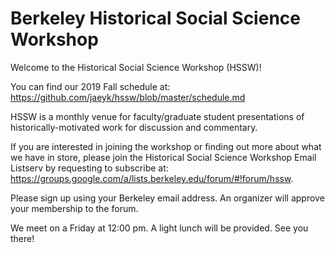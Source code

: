 # Berkeley Historical Social Science Workshop 

Welcome to the Historical Social Science Workshop (HSSW)!

You can find our 2019 Fall schedule at: https://github.com/jaeyk/hssw/blob/master/schedule.md

HSSW is a monthly venue for faculty/graduate student presentations of historically-motivated work for discussion and commentary.

If you are interested in joining the workshop or finding out more about what we have in store, please join the Historical Social Science Workshop Email Listserv by requesting to subscribe at: https://groups.google.com/a/lists.berkeley.edu/forum/#!forum/hssw. 

Please sign up using your Berkeley email address. An organizer will approve your membership to the forum.

We meet on a Friday at 12:00 pm. A light lunch will be provided. See you there!
